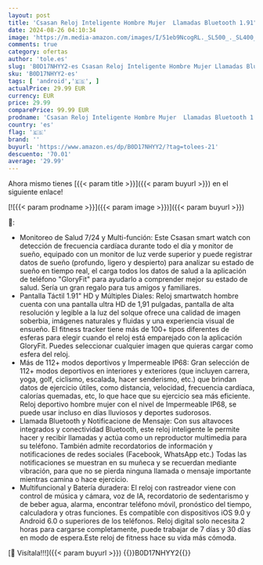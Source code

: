```yaml
---
layout: post
title: 'Csasan Reloj Inteligente Hombre Mujer  Llamadas Bluetooth 1.91" Smartwatch con Pulsómetro/Monitor de Sueño  112+Modos Deportivos Pulsera Actividad  Impermeable IP68 Smart Watch Para iOS Android  Negro'
date: 2024-08-26 04:10:34
image: 'https://m.media-amazon.com/images/I/51eb9NcogRL._SL500_._SL400_.jpg'
comments: true
category: ofertas
author: 'tole.es'
slug: 'B0D17NHYY2-es Csasan Reloj Inteligente Hombre Mujer Llamadas Bluetooth...'
sku: 'B0D17NHYY2-es'
tags: [ 'android','🇪🇸', ]
actualPrice: 29.99 EUR
currency: EUR
price: 29.99
comparePrice: 99.99 EUR
prodname: 'Csasan Reloj Inteligente Hombre Mujer  Llamadas Bluetooth 1.91" Smartwatch con Pulsómetro/Monitor de Sueño  112+Modos Deportivos Pulsera Actividad  Impermeable IP68 Smart Watch Para iOS Android  Negro'
country: 'es'
flag: '🇪🇸'
brand: ''
buyurl: 'https://www.amazon.es/dp/B0D17NHYY2/?tag=tolees-21'
descuento: '70.01'
average: '29.99'
---
```


Ahora mismo tienes [{{< param title >}}]({{< param buyurl >}}) en el siguiente enlace!

[![{{< param prodname >}}]({{< param image >}})]({{< param buyurl >}})

🔎:

- Monitoreo de Salud 7/24 y Multi-función: Este Csasan smart watch con detección de frecuencia cardíaca durante todo el día y monitor de sueño, equipado con un monitor de luz verde superior y puede registrar datos de sueño (profundo, ligero y despierto) para analizar su estado de sueño en tiempo real, el carga todos los datos de salud a la aplicación de teléfono "GloryFit" para ayudarlo a comprender mejor su estado de salud. Sería un gran regalo para tus amigos y familiares.
- Pantalla Táctil 1.91" HD y Múltiples Diales: Reloj smartwatch hombre cuenta con una pantalla ultra HD de 1,91 pulgadas, pantalla de alta resolución y legible a la luz del solque ofrece una calidad de imagen soberbia, imágenes naturales y fluidas y una experiencia visual de ensueño. El fitness tracker tiene más de 100+ tipos diferentes de esferas para elegir cuando el reloj está emparejado con la aplicación GloryFit. Puedes seleccionar cualquier imagen que quieras cargar como esfera del reloj.
- Más de 112+ modos deportivos y Impermeable IP68: Gran selección de 112+ modos deportivos en interiores y exteriores (que incluyen carrera, yoga, golf, ciclismo, escalada, hacer senderismo, etc.) que brindan datos de ejercicio útiles, como distancia, velocidad, frecuencia cardíaca, calorías quemadas, etc, lo que hace que su ejercicio sea más eficiente. Reloj deportivo hombre mujer con el nivel de Impermeable IP68, se puede usar incluso en días lluviosos y deportes sudorosos.
- Llamada Bluetooth y Notificacione de Mensaje: Con sus altavoces integrados y conectividad Bluetooth, este reloj inteligente le permite hacer y recibir llamadas y actúa como un reproductor multimedia para su teléfono. También admite recordatorios de información y notificaciones de redes sociales (Facebook, WhatsApp etc.) Todas las notificaciones se muestran en su muñeca y se recuerdan mediante vibración, para que no se pierda ninguna llamada o mensaje importante mientras camina o hace ejercicio.
- Multifuncional y Batería duradera: El reloj con rastreador viene con control de música y cámara, voz de IA, recordatorio de sedentarismo y de beber agua, alarma, encontrar teléfono móvil, pronóstico del tiempo, calculadora y otras funciones. Es compatible con dispositivos iOS 9.0 y Android 6.0 o superiores de los teléfonos. Reloj digital solo necesita 2 horas para cargarse completamente, puede trabajar de 7 días y 30 días en modo de espera.Este reloj de fitness hace su vida más cómoda.

[🛒 Visítala!!!]({{< param buyurl >}})
{{<world>}}B0D17NHYY2{{</world>}}
